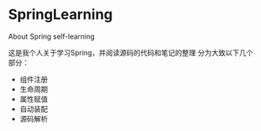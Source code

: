# SpringLearning
About Spring self-learning

这是我个人关于学习Spring，并阅读源码的代码和笔记的整理
分为大致以下几个部分：
+ 组件注册
+ 生命周期
+ 属性赋值
+ 自动装配
+ 源码解析

